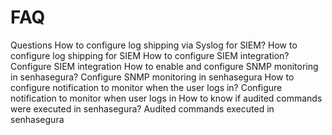 # FAQ 

Questions
How to configure log shipping via Syslog for SIEM?
How to configure log shipping for SIEM
How to configure SIEM integration?
Configure SIEM integration
How to enable and configure SNMP monitoring in senhasegura?
Configure SNMP monitoring in senhasegura
How to configure notification to monitor when the user logs in?
Configure notification to monitor when user logs in
How to know if audited commands were executed in senhasegura?
Audited commands executed in senhasegura